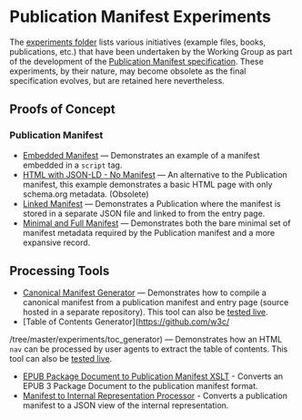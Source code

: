# Publication Manifest Experiments

The [experiments folder](https://github.com/w3c/pub-manifest/tree/master/experiments) lists various initiatives (example files, books, publications, etc.) that have been undertaken by the Working Group as part of the development of the [Publication Manifest specification](https://www.w3.org/TR/pub-manifest/). These experiments, by their nature, may become obsolete as the final specification evolves, but are retained here nevertheless.

## Proofs of Concept

### Publication Manifest

- [Embedded Manifest](https://github.com/w3c/pub-manifest/tree/master/experiments/manifest_script) — Demonstrates an example of a manifest embedded in a `script` tag.
- [HTML with JSON-LD - No Manifest](https://github.com/w3c/pub-manifest/tree/master/experiments/html-schema-org-json-ld) — An alternative to the  Publication manifest, this example demonstrates a basic HTML page with only schema.org metadata. (Obsolete)
- [Linked Manifest](https://github.com/w3c/pub-manifest/tree/master/experiments/separate_manifest) — Demonstrates a Publication where the manifest is stored in a separate JSON file and linked to from the entry page.
- [Minimal and Full Manifest](https://github.com/w3c/pub-manifest/tree/master/experiments/w3c_rec) — Demonstrates both the bare minimal set of manifest metadata required by the Publication manifest and a more expansive record.

## Processing Tools

- [Canonical Manifest Generator](https://github.com/iherman/WPManifest) — Demonstrates how to compile a canonical manifest from a  publication manifest and entry page (source hosted in a separate repository). This tool can also be [tested live](https://iherman.github.io/WPManifest/webview/).
- [Table of Contents Generator](https://github.com/w3c/


/tree/master/experiments/toc_generator) — Demonstrates how an HTML `nav` can be processed by user agents to extract the table of contents. This tool can also be [tested live](https://w3c.github.io/pub-manifest/experiments/toc_generator/).
- [EPUB Package Document to Publication Manifest XSLT](https://github.com/w3c/pub-manifest/tree/master/experiments/epub_package_xslt) - Converts an EPUB 3 Package Document to the publication manifest format.
- [Manifest to Internal Representation Processor](https://raw.githack.com/w3c/pub-manifest/master/experiments/manifest-to-internal-processor/test.html) - Converts a publication manifest to a JSON view of the internal representation.
